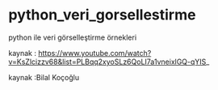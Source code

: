 # python_veri_gorsellestirme
python ile veri görselleştirme örnekleri

kaynak : https://www.youtube.com/watch?v=KsZlcizzv68&list=PLBqq2xyoSLz6QoLI7a1vneixlGQ-qYIS_

kaynak :Bilal Koçoğlu
